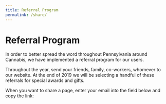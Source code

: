 ```yaml
---
title: Referral Program
permalink: /share/
---
```




# Referral Program

In order to better spread the word throughout Pennsylvania around Cannabis, we have implemented a referral program for our users. 

Throughout the year, send your friends, family, co-workers, whomever to our website. At the end of 2019 we will be selecting a handful of these referrals for special awards and gifts. 

When you want to share a page, enter your email into the field below and copy the link:


<Referral />



<Ads />